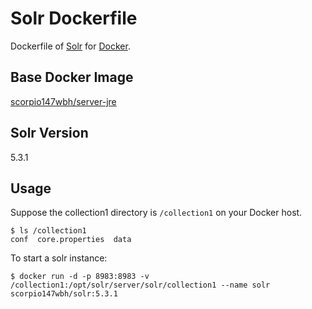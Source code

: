 # Solr Dockerfile

Dockerfile of [Solr](http://lucene.apache.org/solr/) for [Docker](https://www.docker.com/).

## Base Docker Image

[scorpio147wbh/server-jre](https://hub.docker.com/r/scorpio147wbh/server-jre/)

## Solr Version

5.3.1

## Usage

Suppose the collection1 directory is `/collection1` on your Docker host.

```console
$ ls /collection1
conf  core.properties  data
```

To start a solr instance:

```console
$ docker run -d -p 8983:8983 -v /collection1:/opt/solr/server/solr/collection1 --name solr scorpio147wbh/solr:5.3.1
```
